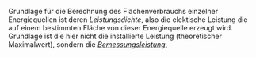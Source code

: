 Grundlage für die Berechnung des Flächenverbrauchs einzelner Energiequellen ist deren *Leistungsdichte*, also die elektische Leistung die auf einem bestimmten Fläche von dieser Energiequelle erzeugt wird. Grundlage ist die hier nicht die installierte Leistung (theoretischer Maximalwert), sondern die <a href="https://www.energie-lexikon.info/bemessungsleistung.html" target="_blank">*Bemessungsleistung*</a>, 
